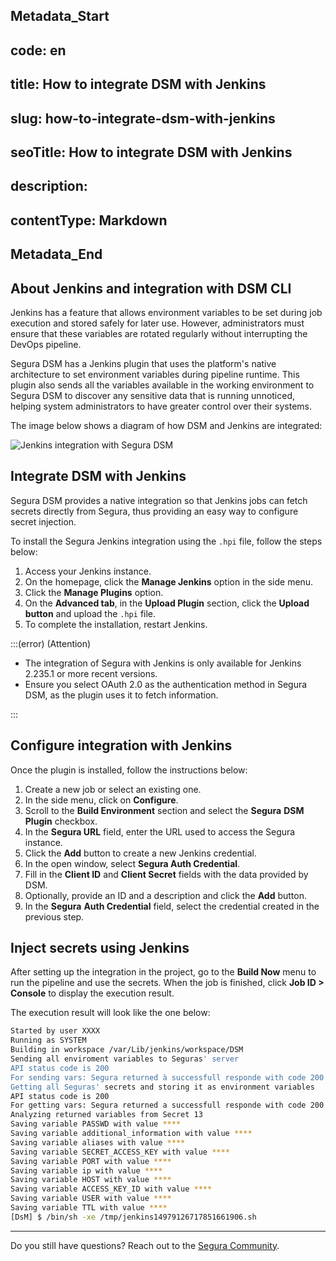 ## Metadata_Start 
## code: en
## title: How to integrate DSM with Jenkins 
## slug: how-to-integrate-dsm-with-jenkins 
## seoTitle: How to integrate DSM with Jenkins 
## description:  
## contentType: Markdown 
## Metadata_End
## About Jenkins and integration with DSM CLI

Jenkins has a feature that allows environment variables to be set during job execution and stored safely for later use. However, administrators must ensure that these variables are rotated regularly without interrupting the DevOps pipeline.

Segura DSM has a Jenkins plugin that uses the platform's native architecture to set environment variables during pipeline runtime. This plugin also sends all the variables available in the working environment to Segura DSM to discover any sensitive data that is running unnoticed, helping system administrators to have greater control over their systems.

The image below shows a diagram of how DSM and Jenkins are integrated:

![Jenkins integration with Segura DSM](https://cdn.document360.io/5a1d58df-64ce-42a2-8b23-688477d32f33/Images/Documentation/image-FAFE2PUS.png)

## Integrate DSM with Jenkins

Segura DSM provides a native integration so that Jenkins jobs can fetch secrets directly from Segura, thus providing an easy way to configure secret injection.

To install the Segura Jenkins integration using the `.hpi` file, follow the steps below:

1. Access your Jenkins instance.
2. On the homepage, click the **Manage Jenkins** option in the side menu.
3. Click the **Manage Plugins** option.
4. On the **Advanced tab**, in the **Upload Plugin** section, click the **Upload button** and upload the `.hpi` file.
5. To complete the installation, restart Jenkins.

:::(error) (Attention)

* The integration of Segura with Jenkins is only available for Jenkins 2.235.1 or more recent versions.
* Ensure you select OAuth 2.0 as the authentication method in Segura DSM, as the plugin uses it to fetch information.

:::

## Configure integration with Jenkins

Once the plugin is installed, follow the instructions below:

1. Create a new job or select an existing one.
2. In the side menu, click on **Configure**.
3. Scroll to the **Build Environment** section and select the **Segura** **DSM Plugin** checkbox.
4. In the **Segura URL** field, enter the URL used to access the Segura instance.
5. Click the **Add** button to create a new Jenkins credential.
6. In the open window, select **Segura Auth Credential**.
7. Fill in the **Client ID** and **Client Secret** fields with the data provided by DSM.
8. Optionally, provide an ID and a description and click the **Add** button.
9. In the **Segura** **Auth Credential** field, select the credential created in the previous step.

## Inject secrets using Jenkins

After setting up the integration in the project, go to the **Build Now** menu to run the pipeline and use the secrets. When the job is finished, click **Job ID > Console** to display the execution result.

The execution result will look like the one below:

```bash
Started by user XXXX
Running as SYSTEM
Building in workspace /var/Lib/jenkins/workspace/DSM
Sending all enviroment variables to Seguras' server
API status code is 200
For sending vars: Segura returned à successfull responde with code 200
Getting all Seguras' secrets and storing it as environment variables
API status code is 200
For getting vars: Segura returned a successfull responde with code 200
Analyzing returned variables from Secret 13
Saving variable PASSWD with value ****
Saving variable additional_information with value ****
Saving variable aliases with value ****
Saving variable SECRET_ACCESS_KEY with value ****
Saving variable PORT with value ****
Saving variable ip with value ****
Saving variable HOST with value ****
Saving variable ACCESS_KEY_ID with value ****
Saving variable USER with value ****
Saving variable TTL with value ****
[DsM] $ /bin/sh -xe /tmp/jenkins14979126717851661906.sh

```

---

Do you still have questions? Reach out to the [Segura Community](https://community.Segura.io/).